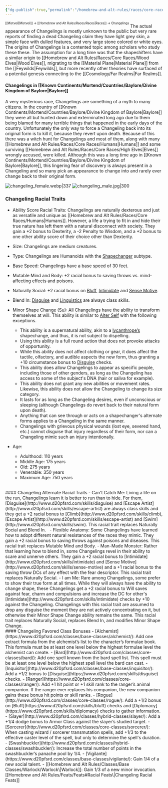 ```yaml
---
{"dg-publish":true,"permalink":"/homebrew-and-alt-rules/races/core-races/changelings/"}
---
```


<sup><sup>[[Mistveil\|Mistveil]] → [[Homebrew and Alt Rules/Races/Races\|Races]] → Changelings</sup></sup>
The actual appearance of Changelings is mostly unknown to the public but very rare reports of finding a dead Changeling claim they have light grey skin, a simple face with dulled features, and very large stone colored or white eyes. The origins of Changelings is a contented topic among scholars who study these these. The assumption for a long time was that the shapeshifters have a similar origin to [[Homebrew and Alt Rules/Races/Core Races/Wood Elves\|Wood Elves]], migrating to the [[Material Plane\|Material Plane]] from the [[Feywilds\|Feywilds]], but more recently other theories have surfaced of a potential genesis connecting to the [[Cosmology/Far Realms\|Far Realms]]. 
#### Changelings in [[Known Continents/Mortend/Countries/Baylore/Divine Kingdom of Baylore\|Baylore]]
A very mysterious race, Changelings are something of a myth to many citizens. In the country of [[Known Continents/Mortend/Countries/Baylore/Divine Kingdom of Baylore\|Baylore]] they were all but hunted down and exterminated long ago due to them being blamed for many terrible things that happened in the early days of the country. Unfortunately the only way to force a Changeling back into its original form is to kill it, because they revert upon death. Because of this there was a witch hunt for Changelings and most of them, along with many [[Homebrew and Alt Rules/Races/Core Races/Humans\|Humans]] and some surviving [[Homebrew and Alt Rules/Races/Core Races/High Elves\|Elves]] wrongly accused, were killed. Although this was a long time ago in [[Known Continents/Mortend/Countries/Baylore/Divine Kingdom of Baylore\|Baylore]], this lingering fear of discovery is always present in a Changeling and so many pick an appearance to change into and rarely ever change back to their original form.

![changeling_female.webp|337](/img/user/Attachments/changeling_female.webp) ![changeling_male.jpg|300](/img/user/Attachments/changeling_male.jpg)

### Changeling Racial Traits
- Ability Score Racial Traits: Changelings are naturally dexterous and just as versatile and unique as [[Homebrew and Alt Rules/Races/Core Races/Humans\|Humans]]. However, a life a trying to fit in and hide their true nature has left them with a natural disconnect with society. They gain a +2 bonus to Dexterity, a -2 Penalty to Wisdom, and a +2 bonus to one other ability score of their choice other than Dexterity.
- Size: Changelings are medium creatures.
- Type: Changelings are Humanoids with the [Shapechanger](http://www.d20pfsrd.com/bestiary/rules-for-monsters/creature-types/) subtype.
- Base Speed: Changelings have a base speed of 30 feet.
- Mutable Mind and Body: +2 racial bonus to saving throws vs. mind-affecting effects and poisons.
    
- Naturally Social: +2 racial bonus on [Bluff](http://www.d20pfsrd.com/skills/bluff/), [Intimidate](http://www.d20pfsrd.com/skills/intimidate/) and [Sense Motive](http://www.d20pfsrd.com/skills/sense-motive/).
- Blend In: [Disguise](http://www.d20pfsrd.com/skills/disguise) and [Linguistics](http://www.d20pfsrd.com/skills/linguistics) are always class skills.
- Minor Shape Change (Su): All Changelings have the ability to transform themselves at will. This ability is similar to [Alter Self](http://www.d20pfsrd.com/magic/all-spells/a/alter-self/) with the following exceptions.
    - This ability is a supernatural ability, akin to a [lycanthrope’s](http://www.d20pfsrd.com/bestiary/monster-listings/humanoids/lycanthrope/) shapechange, and thus, it is not subject to dispelling.
    - Using this ability is a full round action that does not provoke attacks of opportunity.
    - While this ability does not affect clothing or gear, it does affect the tactile, olfactory, and audible aspects the new form, thus granting a +10 circumstance bonus to [Disguise](http://www.d20pfsrd.com/skills/disguise) checks.
    - This ability does allow Changelings to appear as specific people, including those of other genders, as long as the Changeling has access to some of the subject's DNA (hair or saliva for example).
    - This ability does not grant any new abilities or movement rates. Likewise, this ability does not allow the Changeling to change its size category.
    - It lasts for as long as the Changeling desires, even if unconscious or sleeping (although Changelings do revert back to their natural form upon death).
    - Anything that can see through or acts on a shapechanger's alternate forms applies to a Changeling in the same manner.
    - Changelings with grievous physical wounds (lost eye, severed hand, etc.) cannot disguise that injury regardless of their form, nor can a Changeling mimic such an injury intentionally.
- Age:
    - Adulthood: 110 years
    - Middle Age: 175 years
    - Old: 275 years
    - Venerable: 350 years
    - Maximum Age: 750 years
<br>
#### Changeling Alternate Racial Traits
- Can't Catch Me: Living a life on the run, Changelings learn it is better to run than to hide. For them, [Disguise](http://www.d20pfsrd.com/skills/disguise) and [Escape Artist](http://www.d20pfsrd.com/skills/escape-artist) are always class skills and they get a +2 racial bonus to [Climb](http://www.d20pfsrd.com/skills/climb), [Escape Artist](http://www.d20pfsrd.com/skills/escape-artist) and [Swim](http://www.d20pfsrd.com/skills/swim). This racial trait replaces Naturally Social and Blend In.  
- Flexible Anatomy: Some Changelings have learned how to adopt different natural resistances of the races they mimic. They gain a +2 racial bonus to saving throws against poisons and diseases. This racial trait replaces Mutable Mind and Body.
- Man-Made Monster: Rather that learning how to blend in, some Changelings revel in their ability to scare and unnerve others. They gain a +2 racial bonus to [Intimidate](http://www.d20pfsrd.com/skills/intimidate) and [Sense Motive](http://www.d20pfsrd.com/skills/sense-motive) and a +1 racial bonus to the saving throw DCs of any effect with the fear descriptor. This racial trait replaces Naturally Social.
- I am Me: Rare among Changelings, some prefer to show their true form at all times. While they will always have the ability to change shape, these Changelings get a +2 racial bonus to Will saves against fear, charm and compulsions and increase the DC for other's [Intimidate](http://www.d20pfsrd.com/skills/intimidate) checks by +10 against the Changeling. Changelings with this racial trait are assumed to drop any disguise the moment they are not actively concentrating on it, but otherwise their Minor Shape Change ability remains the same. This racial trait replaces Naturally Social, replaces Blend In, and modifies Minor Shape Change.
<br>
#### Changeling Favored Class Bonuses
- [Alchemist](https://www.d20pfsrd.com/classes/base-classes/alchemist/): Add one extract formula from the alchemist’s list to the character’s formulae book. This formula must be at least one level below the highest formulae level the alchemist can create.
- [Bard](http://www.d20pfsrd.com/classes/core-classes/bard/): Add one spell known from the bard spell list. This spell must be at least one level below the highest spell level the bard can cast.
- [Inquisitor](http://www.d20pfsrd.com/classes/base-classes/inquisitor/): Add a +1/2 bonus to [Disguise](https://www.d20pfsrd.com/skills/disguise) checks.
- [Ranger](https://www.d20pfsrd.com/classes/core-classes/ranger/): Add +1 hit point or +1 skill rank to the ranger’s animal companion. If the ranger ever replaces his companion, the new companion gains these bonus hit points or skill ranks.
- [Rogue](http://www.d20pfsrd.com/classes/core-classes/rogue/): Add a +1/2 bonus on [Bluff](https://www.d20pfsrd.com/skills/bluff) checks and [Diplomacy](https://www.d20pfsrd.com/skills/diplomacy) checks to gather information.
- [Slayer](http://www.d20pfsrd.com/classes/hybrid-classes/slayer/): Add a +1/4 dodge bonus to Armor Class against the slayer’s studied target.
- [Sorcerer](http://www.d20pfsrd.com/classes/core-classes/sorcerer/): When casting wizard / sorcerer transmutation spells, add +1/3 to the effective caster level of the spell, but only to determine the spell's duration.
- [Swashbuckler](http://www.d20pfsrd.com/classes/hybrid-classes/swashbuckler/): Increase the total number of points in the swashbuckler’s panache pool by 1/4.
- [Vigilante](https://www.d20pfsrd.com/classes/base-classes/vigilante/): Gain 1/4 of a new social talent.
- [[Homebrew and Alt Rules/Classes/Base Classes/Warlock/Warlock\|Warlock]]: Gain 1/3 of a new minor invocation.
<br>
[[Homebrew and Alt Rules/Feats/Feats#Racial Feats\|Changeling Racial Feats]]